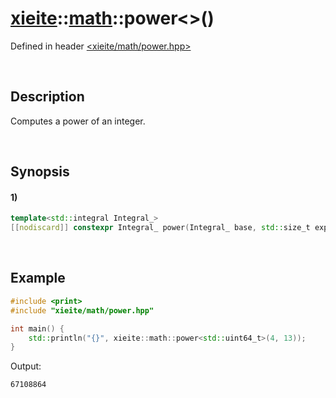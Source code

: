 # [xieite](../../xieite.md)\:\:[math](../../math.md)\:\:power\<\>\(\)
Defined in header [<xieite/math/power.hpp>](../../../include/xieite/math/power.hpp)

&nbsp;

## Description
Computes a power of an integer.

&nbsp;

## Synopsis
#### 1)
```cpp
template<std::integral Integral_>
[[nodiscard]] constexpr Integral_ power(Integral_ base, std::size_t exponent) noexcept;
```

&nbsp;

## Example
```cpp
#include <print>
#include "xieite/math/power.hpp"

int main() {
    std::println("{}", xieite::math::power<std::uint64_t>(4, 13));
}
```
Output:
```
67108864
```
